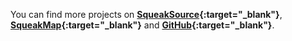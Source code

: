You can find more projects on
**[SqueakSource][ss]{:target="_blank"}**,
**[SqueakMap][sm]{:target="_blank"}** and
**[GitHub][gh]{:target="_blank"}**.
     
[ss]: http://ss3.gemstone.com/ss/
[sm]: http://map.squeak.org/
[gh]:https://github.com/search?q=Squeak+language%3ASmalltalk&type=Repositories

